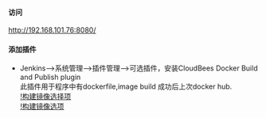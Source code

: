 #### 访问
http://192.168.101.76:8080/
#### 添加插件
+ Jenkins-->系统管理-->插件管理-->可选插件，安装CloudBees Docker Build and Publish plugin <br/>
此插件用于程序中有dockerfile,image build 成功后上次docker hub. <br/>
[!构建镜像选择项](./images/构建镜像选择.jpg) <br/>
[!构建镜像选项](./images/构建选项.jpg) <br/>
